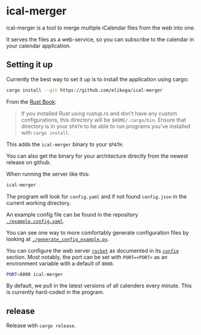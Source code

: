 # ical-merger

ical-merger is a tool to merge multiple iCalendar files from the web into one.

It serves the files as a web-service, so you can subscribe to the calendar in your calendar application.

## Setting it up

Currently the best way to set it up is to install the application using cargo:

```bash
cargo install --git https://github.com/elikoga/ical-merger
```

From the [Rust Book](https://doc.rust-lang.org/book/ch14-04-installing-binaries.html):

> If you installed Rust using rustup.rs and don’t have any custom configurations, this directory will be `$HOME/.cargo/bin`. Ensure that directory is in your `$PATH` to be able to run programs you’ve installed with `cargo install`.

This adds the `ical-merger` binary to your `$PATH`.

You can also get the binary for your architecture directly from the newest release on github.

When running the server like this:

```bash
ical-merger
```

The program will look for `config.yaml` and if not found `config.json` in the current working directory.

An example config file can be found in the repository [`./example.config.yaml`](./example.config.yaml).

You can see one way to more comfortably generate configuration files by looking at [`./generate_config_example.py`](./generate_config_example.py).

You can configure the web server [`rocket`](https://rocket.rs/) as documented in its [`config`](https://rocket.rs/v0.5-rc/guide/configuration/) section.
Most notably, the port can be set with `PORT=<PORT>` as an environment variable with a default of `8000`.

```bash
PORT=8000 ical-merger
```

By default, we pull in the latest versions of all calenders every minute. This is currently hard-coded in the program.

## release

Release with `cargo release`.
